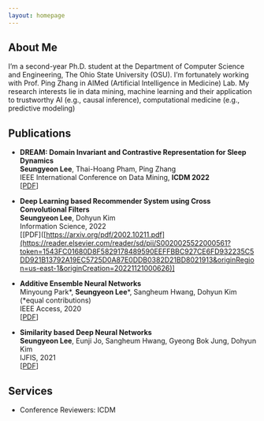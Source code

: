 ```yaml
---
layout: homepage
---
```


## About Me
I’m a second-year Ph.D. student at the Department of Computer Science and Engineering, The Ohio State University (OSU). I’m fortunately working with Prof. Ping Zhang in AIMed (Artificial Intelligence in Medicine) Lab. My research interests lie in data mining, machine learning and their application to trustworthy AI (e.g., causal inference), computational medicine (e.g., predictive modeling)


## Publications

- **DREAM: Domain Invariant and Contrastive Representation for Sleep Dynamics**
  <br>
   **Seungyeon Lee**, Thai-Hoang Pham, Ping Zhang
  <br>
  IEEE International Conference on Data Mining, **ICDM 2022**
  <br>
  [[PDF]()] 
  
- **Deep Learning based Recommender System using Cross Convolutional Filters**
  <br>
   **Seungyeon Lee**, Dohyun Kim
  <br>
  Information Science, 2022
  <br>
  [[PDF]([https://arxiv.org/pdf/2002.10211.pdf](https://reader.elsevier.com/reader/sd/pii/S0020025522000561?token=1543FC01680D8F5829178489590EEFFBBC927CE6FD932235C5DD921B13792A19EC5725D0A87E0DDB0382D21BD8021913&originRegion=us-east-1&originCreation=20221121000626)] 

- **Additive Ensemble Neural Networks**
  <br>
  Minyoung Park\*, **Seungyeon Lee**\*, Sangheum Hwang, Dohyun Kim (\*equal contributions)
  <br>
  IEEE Access, 2020
  <br>
  [[PDF](https://ieeexplore.ieee.org/stamp/stamp.jsp?tp=&arnumber=9121218)]

- **Similarity based Deep Neural Networks**
  <br>
  **Seungyeon Lee**, Eunji Jo, Sangheum Hwang, Gyeong Bok Jung, Dohyun Kim
  <br>
  IJFIS, 2021
  <br>
  [[PDF]([file:///Users/yeon/Downloads/ijfis-21-205.pdf](https://www.ijfis.org/journal/view.html?uid=959&vmd=Full))]

## Services

- Conference Reviewers: ICDM
